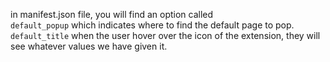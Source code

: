 in manifest.json file, you will find an option called  
`default_popup` which indicates where to find the default page to pop.
`default_title` when the user hover over the icon of the extension, they will see whatever values we have given it.
